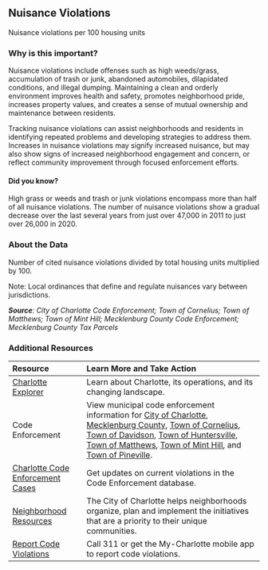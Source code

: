 ## Nuisance Violations
Nuisance violations per 100 housing units

### Why is this important?
Nuisance violations include offenses such as high weeds/grass, accumulation of trash or junk, abandoned automobiles, dilapidated conditions, and illegal dumping. Maintaining a clean and orderly environment improves health and safety, promotes neighborhood pride, increases property values, and creates a sense of mutual ownership and maintenance between residents.  

Tracking nuisance violations can assist neighborhoods and residents in identifying repeated problems and developing strategies to address them. Increases in nuisance violations may signify increased nuisance, but may also show signs of increased neighborhood engagement and concern, or reflect community improvement through focused enforcement efforts.


#### Did you know?
High grass or weeds and trash or junk violations encompass more than half of all nuisance violations. The number of nuisance violations show a gradual decrease over the last several years from just over 47,000 in 2011 to just over 26,000 in 2020. 

### About the Data
Number of cited nuisance violations divided by total housing units multiplied by 100. 

Note: Local ordinances that define and regulate nuisances vary between jurisdictions. 

_**Source**: City of Charlotte Code Enforcement; Town of Cornelius; Town of Matthews; Town of Mint Hill; Mecklenburg County Code Enforcement; Mecklenburg County Tax Parcels_

### Additional Resources
|Resource | Learn More and Take Action | 
|:--- | :--- |
|[Charlotte Explorer](https://explore.charlottenc.gov/)| Learn about Charlotte, its operations, and its changing landscape.
|Code Enforcement | View municipal code enforcement information for [City of Charlotte](https://www.charlottenc.gov/Streets-and-Neighborhoods/Code-Enforcement), [Mecklenburg County](https://www.mecknc.gov/luesa/codeenforcement/pages/default.aspx), [Town of Cornelius](http://www.cornelius.org/index.aspx?NID=176), [Town of Davidson](http://www.ci.davidson.nc.us/index.aspx?nid=478), [Town of Huntersville](https://www.huntersville.org/321/Code-Enforcement), [Town of Matthews](http://www.matthewsnc.gov/pview.aspx?id=20798&catid=567), [Town of Mint Hill](https://www.minthill.com/departments/code_enforcement/index.php), and [Town of Pineville](https://www.pinevillenc.gov/government/departments/planning-zoning/).
|[Charlotte Code Enforcement Cases](https://www.charlottenc.gov/Streets-and-Neighborhoods/Code-Enforcement/Code-Cases)| Get updates on current violations in the Code Enforcement database.
|[Neighborhood Resources](https://www.charlottenc.gov/Streets-and-Neighborhoods/Get-Involved/Neighborhood-Resources) |The City of Charlotte helps neighborhoods organize, plan and implement the initiatives that are a priority to their unique communities.
|[Report Code Violations](https://www.charlottenc.gov/Streets-and-Neighborhoods/Code-Enforcement) |Call 311 or get the My-Charlotte mobile app to report code violations.
